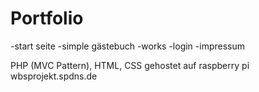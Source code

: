 # Portfolio

-start seite
-simple gästebuch
-works
-login
-impressum

PHP (MVC Pattern), HTML, CSS
gehostet auf raspberry pi
wbsprojekt.spdns.de
